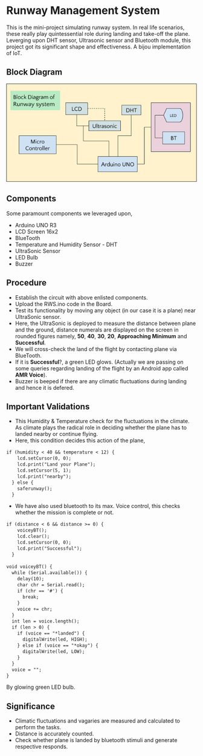 
# Runway Management System

This is the mini-project simulating runway system. In real life scenarios, these really play quintessential role during landing and take-off the plane. Leverging upon DHT sensor, Ultrasonic sensor and Bluetooth module, this project got its significant shape and effectiveness. A bijou implementation of IoT.

## Block Diagram

<p align="center"> 
    <img src="https://github.com/acesaif/Runway_Management_System/blob/master/rms/images_work_flow/block_diagram_rms.png">
</p>

## Components

Some paramount components we leveraged upon,

* Arduino UNO R3
* LCD Screen 16x2
* BlueTooth
* Temperature and Humidity Sensor - DHT
* UltraSonic Sensor
* LED Bulb
* Buzzer

## Procedure

* Establish the circuit with above enlisted components.
* Upload the RWS.ino code in the Board.
* Test its functionality by moving any object (in our case it is a plane) near UltraSonic sensor.
* Here, the UltraSonic is deployed to measure the distance between plane and the ground, distance numerals are displayed on the screen in rounded figures namely, **50**, **40**, **30**, **20**, **Approaching Minimum** and **Successful**.
* We will cross-check the land of the flight by contacting plane via BlueTooth.
* If it is **Successful**?, a green LED glows. (Actually we are passing on some queries regarding landing of the flight by an Android app called **AMR Voice**).
* Buzzer is beeped if there are any climatic fluctuations during landing and hence it is defered. 

## Important Validations

* This Humidity & Temperature check for the fluctuations in the climate. As climate plays the radical role in deciding whether the plane has to landed nearby or continue flying.
* Here, this condition decides this action of the plane,
```
if (humidity < 40 && temperature < 12) {
    lcd.setCursor(0, 0);
    lcd.print("Land your Plane");
    lcd.setCursor(5, 1);
    lcd.print("nearby");
  } else {
    saferunway();
  }
```
* We have also used bluetooth to its max. Voice control, this checks whether the mission is complete or not.
```
if (distance < 6 && distance >= 0) {
    voiceyBT();
    lcd.clear();
    lcd.setCursor(0, 0);
    lcd.print("Successful");
  }

void voiceyBT() {
  while (Serial.available()) {
    delay(10);
    char chr = Serial.read();
    if (chr == '#') {
      break;
    }
    voice += chr;
  }
  int len = voice.length();
  if (len > 0) {
    if (voice == "*landed") {
      digitalWrite(led, HIGH);
    } else if (voice == "*okay") {
      digitalWrite(led, LOW);
    }
  }
  voice = "";
}
```
By glowing green LED bulb.

## Significance

* Climatic fluctuations and vagaries are measured and calculated to perform the tasks.
* Distance is accurately counted.
* Check whether plane is landed by bluetooth stimuli and generate respective responds.


